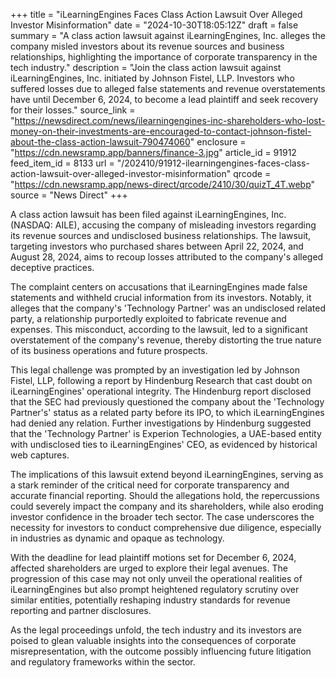 +++
title = "iLearningEngines Faces Class Action Lawsuit Over Alleged Investor Misinformation"
date = "2024-10-30T18:05:12Z"
draft = false
summary = "A class action lawsuit against iLearningEngines, Inc. alleges the company misled investors about its revenue sources and business relationships, highlighting the importance of corporate transparency in the tech industry."
description = "Join the class action lawsuit against iLearningEngines, Inc. initiated by Johnson Fistel, LLP. Investors who suffered losses due to alleged false statements and revenue overstatements have until December 6, 2024, to become a lead plaintiff and seek recovery for their losses."
source_link = "https://newsdirect.com/news/ilearningengines-inc-shareholders-who-lost-money-on-their-investments-are-encouraged-to-contact-johnson-fistel-about-the-class-action-lawsuit-790474060"
enclosure = "https://cdn.newsramp.app/banners/finance-3.jpg"
article_id = 91912
feed_item_id = 8133
url = "/202410/91912-ilearningengines-faces-class-action-lawsuit-over-alleged-investor-misinformation"
qrcode = "https://cdn.newsramp.app/news-direct/qrcode/2410/30/quizT_4T.webp"
source = "News Direct"
+++

<p>A class action lawsuit has been filed against iLearningEngines, Inc. (NASDAQ: AILE), accusing the company of misleading investors regarding its revenue sources and undisclosed business relationships. The lawsuit, targeting investors who purchased shares between April 22, 2024, and August 28, 2024, aims to recoup losses attributed to the company's alleged deceptive practices.</p><p>The complaint centers on accusations that iLearningEngines made false statements and withheld crucial information from its investors. Notably, it alleges that the company's 'Technology Partner' was an undisclosed related party, a relationship purportedly exploited to fabricate revenue and expenses. This misconduct, according to the lawsuit, led to a significant overstatement of the company's revenue, thereby distorting the true nature of its business operations and future prospects.</p><p>This legal challenge was prompted by an investigation led by Johnson Fistel, LLP, following a report by Hindenburg Research that cast doubt on iLearningEngines' operational integrity. The Hindenburg report disclosed that the SEC had previously questioned the company about the 'Technology Partner's' status as a related party before its IPO, to which iLearningEngines had denied any relation. Further investigations by Hindenburg suggested that the 'Technology Partner' is Experion Technologies, a UAE-based entity with undisclosed ties to iLearningEngines' CEO, as evidenced by historical web captures.</p><p>The implications of this lawsuit extend beyond iLearningEngines, serving as a stark reminder of the critical need for corporate transparency and accurate financial reporting. Should the allegations hold, the repercussions could severely impact the company and its shareholders, while also eroding investor confidence in the broader tech sector. The case underscores the necessity for investors to conduct comprehensive due diligence, especially in industries as dynamic and opaque as technology.</p><p>With the deadline for lead plaintiff motions set for December 6, 2024, affected shareholders are urged to explore their legal avenues. The progression of this case may not only unveil the operational realities of iLearningEngines but also prompt heightened regulatory scrutiny over similar entities, potentially reshaping industry standards for revenue reporting and partner disclosures.</p><p>As the legal proceedings unfold, the tech industry and its investors are poised to glean valuable insights into the consequences of corporate misrepresentation, with the outcome possibly influencing future litigation and regulatory frameworks within the sector.</p>